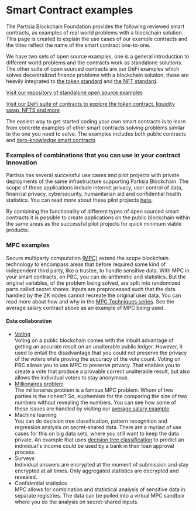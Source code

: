 # Smart Contract examples

The Partisia Blockchain Foundation provides the following reviewed smart contracts, as examples of real world problems with a blockchain solution. This page is created to explain the use cases of our example contracts and the titles reflect the name of the smart contract one-to-one.

We have two sets of open source examples, one is a general introduction to different world problems and the contracts work as standalone solutions. The other suite of open sourced contracts are our DeFi examples which solves decentralized finance problems with a blockchain solution, these are heavily integrated to [the token standard](https://partisiablockchain.gitlab.io/documentation/smart-contracts/integration/mpc-20-token-contract.html) and [the NFT standard](https://partisiablockchain.gitlab.io/documentation/smart-contracts/integration/mpc-721-nft-contract.html).

[Visit our repository of standalone open source examples](https://gitlab.com/partisiablockchain/language/example-contracts)

[Visit our DeFi suite of contracts to explore the token contract, liquidity swap, NFTS and more](https://gitlab.com/partisiablockchain/language/contracts/defi)

The easiest way to get started coding your own smart contracts is to learn from concrete examples of other smart contracts solving problems similar to the one you need to solve. The examples includes both public contracts and [zero-knowledge smart contracts](https://partisiablockchain.gitlab.io/documentation/smart-contracts/zk-smart-contracts/zk-smart-contracts.html)

### Examples of combinations that you can use in your contract innovation <a href="#examples-of-combinations-that-you-can-use-in-your-contract-innovation" id="examples-of-combinations-that-you-can-use-in-your-contract-innovation"></a>

Partisia has several successful use cases and pilot projects with private deployments of the same infrastructure supporting Partisia Blockchain. The scope of these applications include internet privacy, user control of data, financial privacy, cybersecurity, humanitarian aid and confidential health statistics. You can read more about these pilot projects [here](https://partisiablockchain.com/ecosystem).

By combining the functionality of different types of open sourced smart contracts it is possible to create applications on the public blockchain within the same areas as the successful pilot projects for quick minimum viable products.

### MPC examples <a href="#mpc-examples" id="mpc-examples"></a>

Secure multiparty computation [(MPC)](https://partisiablockchain.gitlab.io/documentation/pbc-fundamentals/dictionary.html#mpc) extend the scope blockchain technology to encompass areas that before required some kind of independent third party, like a trustee, to handle sensitive data. With MPC in your smart contracts, on PBC, you can do arithmetic and statistics. But the original variables, of the problem being solved, are split into randomized parts called secret shares. Inputs are preprocessed such that the data handled by the ZK nodes cannot recreate the original user data. You can read more about how and why in the [MPC Techniques series](https://medium.com/partisia-blockchain/pbcacademy/home). See the average salary contract above as an example of MPC being used.

#### Data collaboration <a href="#data-collaboration" id="data-collaboration"></a>

* [Voting](https://gitlab.com/partisiablockchain/language/example-contracts/-/tree/main/rust/voting)\
  Voting on a public blockchain comes with the inbuilt advantage of getting an accurate result on an unalterable public ledger. However, it used to entail the disadvantage that you could not preserve the privacy of the voters while proving the accuracy of the vote count. Voting on PBC allows you to use MPC to preserve privacy. That enables you to create a vote that produce a provable correct unalterable result, but also allows the individual voters to stay anonymous.
* [Millionaires problem](https://en.wikipedia.org/wiki/Yao's_Millionaires'_problem)\
  The millionaires problem is a famous MPC problem. Whom of two parties is the richest? So, euphemism for the comparing the size of two numbers without revealing the numbers. You can see how some of these issues are handled by visiting our [average salary example](https://gitlab.com/partisiablockchain/language/example-contracts/-/tree/main/rust/zk-average-salary).
* Machine learning\
  You can do decision tree classification, pattern recognition and regression analysis on secret-shared data. There are a myriad of use cases for this on big data sets, where you still want to keep the data private. An example that uses [decision tree classification](https://gitlab.com/partisiablockchain/language/example-contracts/-/tree/main/rust/zk-classification) to predict an individual's income could be used by a bank in their loan approval process.
* Surveys\
  Individual answers are encrypted at the moment of submission and stay encrypted at all times. Only aggregated statistics are decrypted and revealed.
* Confidential statistics\
  MPC allows for combination and statistical analysis of sensitive data in separate registries. The data can be pulled into a virtual MPC sandbox where you do the analysis on secret-shared inputs.
